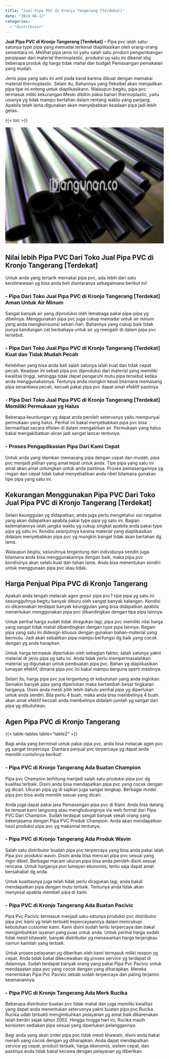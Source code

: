 ```yaml
---
title: "Jual Pipa PVC di Kronjo Tangerang [Terdekat]"
date: "2024-06-12"
categories: 
  - "distributor"
---
```


**Jual Pipa PVC di Kronjo Tangerang \[Terdekat\]** – Pipa pvc ialah satu-satunya type pipa yang memadai terkenal diaplikasikan oleh orang-orang sementara ini. Melihat pipa jenis ini yaitu salah satu product pengembangan perpipaan dari material thermoplastic. produksi yg satu ini dikenal sbg beberapa produk dg harga tidak mahal dan budget Pemasangan pemakaian yang mudah.

Jenis pipa yang satu ini anti pada karat karena dibuat dengan memakai material thermoplastic. Selain itu, Bahannya yang fleksibel akan menjadikan pipa tipe ini enteng untuk diaplikasikann. Walaupun begitu, pipa pvc termasuk miliki kekurangan Meski dibikin pakai bahan thermoplastic, yaitu usianya yg tidak mampu bertahan dalam rentang waktu yang panjang. Apabila telah lama digunakan akan menyebabkan keadaan pipa jadi lebih getas.

{{< toc >}}

![Jual Pipa PVC di Kronjo Tangerang [Terdekat]](/images/jaul-pipa-pvc-07.png)

## Nilai lebih Pipa PVC Dari Toko Jual Pipa PVC di Kronjo Tangerang \[Terdekat\]

Untuk anda yang tertarik memakai pipa pvc, ada lebih dari satu keistimewaan yg bisa anda beli diantaranya sebagaimana berikut ini!

### \- Pipa Dari Toko Jual Pipa PVC di Kronjo Tangerang \[Terdekat\] Aman Untuk Air Minum

Sangat banyak air yang diproduksi oleh lemabaga pakai pipa-pipa yg dibelinya. Menggunakan pipa pvc juga cukup memadai untuk air minum yang anda mengkonsumsi sehari-hari. Bahannya yang cukup baik tidak punya kandungan zat berbahaya untuk air yg mengalir di dalam pipa pvc tersebut.

### \- Pipa Dari Toko Jual Pipa PVC di Kronjo Tangerang \[Terdekat\] Kuat dan Tidak Mudah Pecah

Kelebihan yang bisa anda beli salah satunya ialah kuat dan tidak cepat pecah. Keadaan ini sebab pipa pvc diproduksi dari material yang memiliki kwalitas tinggi, sehingga tidak dapat pengaruhi mutu pipa tersebut ketika anda menggunakannya. Tentunya anda mungkin kesal bilamana memasang pipa senantiasa pecah, kecuali pakai pipa pvc dapat amat efektif pastinya.

### \- Pipa Dari Toko Jual Pipa PVC di Kronjo Tangerang \[Terdekat\] Memiliki Permukaan yg Halus

Beberapa keuntungan yg dapat anda peroleh seterusnya yaitu mempunyai permukaan yang halus. Perihal ini bakal menyebabkan pipa pvc bisa bermanfaat secara efisien di dalam mengalirkan air. Permukaan yang halus bakal mengakibatkan aliran jadi sangat lancar tentunya.

### \- Proses Pengaplikasian Pipa Dari Kami Cepat

Untuk anda yang idamkan memasang pipa dengan cepat dan mudah, pipa pvc menjadi pilihan yang amat tepat untuk anda. Tipe pipa yang satu ini amat akan amat untungkan untuk anda pastinya. Proses pemasangannya yg ringan dan cepat tidak bakal menyebabkan anda ribet bilamana gunakan tipe pipa yang satu ini.

## Kekurangan Menggunakan Pipa PVC Dari Toko Jual Pipa PVC di Kronjo Tangerang \[Terdekat\]

Selain keunggulan yg didapatkan, anda juga perlu mengetahui sisi negative yang akan didapatkan apabila pakai type pipa yg satu ini. Bagian kelemahannya ialah jangka waktu yg cukup singkat apabila anda pakai type pipa yg satu ini. Kondisi selanjutnya karena material yang diaplikasikan didalam menyebabkan pipa pvc yg mungkin banget tidak akan bertahan dg lama.

Walaupun begitu, seluruhnya tergantung dari individunya sendiri juga. bilamana anda bisa menggunakannya dengan baik, maka pipa pvc kondisinya akan selalu kuat dan tahan lama. Anda bisa menentukan sendiri untuk menggunaan pipa pvc atau tidak.

## Harga Penjual Pipa PVC di Kronjo Tangerang

Apakah anda tengah melacak agen grosir pipa pvc? tipe pipa yg satu ini sesungguhnya begitu banyak diburu oleh sangat banyak kalangan. Kondisi ini dikarenakan terdapat banyak keunggulan yang bisa didapatkan apabila menentukan menggunakan pipa pvc dibandingkan dengan tipe pipa lainnya.

Untuk perihal harga sudah tidak diragukan lagi, pipa pvc memiliki nilai harga yang sangat tidak mahal dibandingkan dengan type pipa lainnya. Ragam pipa yang satu ini didesign khusus dengan gunakan bahan-material yang bermutu. Jadi akan sebabkan pipa mampu berfungsi dg baik yang cocok dengan yg anda harapkan.

Untuk harga termasuk diperlukan oleh sebagian faktor, salah satunya yakni material dr jenis pipa yg satu ini. Anda tidak perlu mempermasalahkan material yg digunakan untuk pembuatan pipa pvc. Bahan yg diaplikasikan lumayan efektif, dimana pipa pvc ini bakal mampu berguna sperti mestinya.

Selain itu, harga pipa pvc jua tergantung dr kebutuhan yang anda inginkan. Semakin banyak pipa yang diperlukan maka bertambah besar tingkatan harganya. Disini anda mesti pilih lebih dahulu perihal pipa yg diperlukan untuk anda sendiri. Bila perlu 4 buah, maka anda bisa membelinya 4 buah. akan amat efektif kecuali anda membelinya didalam jumlah yg sangat dari pipa yg dibutuhkan.

## Agen Pipa PVC di Kronjo Tangerang

{{< table-tables table="table2" >}}

Bagi anda yang berminat untuk pakai pipa pvc, anda bisa melacak agen pvc yg sangat terpercaya. Diantara penjual pvc terpercaya yg dapat anda memilih contohnya berikut!

### \- Pipa PVC di Kronjo Tangerang Ada Buatan Champion

Pipa pvc Champion terhitung menjadi salah satu produksi pipa pvc dg kualitas terbaik. Disini anda bisa mendapatkan pipa pvc yang cocok dengan yg dicari. Ukuran pipa yg di sajikan juga sangat lengkap. Berbagai model pipa pvc bisa anda memilih sesuai yang dicari.

Anda juga dapat pakai jasa Pemasangan pipa pvc di Kami. Anda bisa datang ke tempat kami langsung atau menghubunginya via web formal dari Pipa PVC Dari Champion. Sudah terdapat sangat banyak sekali orang yang bekerjasama dengan Pipa PVC Produk Champion. Anda akan mendapatkan hasil produksi pipa pvc yg maksimal tentunya.

### \- Pipa PVC di Kronjo Tangerang Ada Produk Wavin

Salah satu distributor buatan pipa pvc terpercaya yang bisa anda pakai ialah Pipa pvc produksi wavin. Disini anda bisa mencari pipa pvc sesuai yang ingin dibeli. Berbagai macam ukuran pipa bisa anda peroleh disini sesuai rencana. Untuk harganya pun lumayan ekonomis, tentu saja dapat amat bersahabat dg anda.

Untuk kualitasnya juga telah tidak perlu diragukan lagi, anda bakal mendapatkan pipa dengan mutu terbaik. Tentunya anda tidak akan menyesal apabila membeli pipa di kami.

### \- Pipa PVC di Kronjo Tangerang Ada Buatan Pacivic

Pipa Pvc Pacivic termasuk menjadi satu-satunya produksi pvc distributor pipa pvc kami yg telah terbukti kepercayaannya dalam mencukupi kebutuhan customer kami. Kami disini sudah tentu terpercaya dan bakal mengimbuhkan layanan yang puas untuk anda. Untuk perihal harga sudah tidak mesti khawatir, banyak distributor yg menawarkan harga terjangkau namun kamilah yang terbaik.

Untuk proses pelayanan yg diberikan oleh kami termasuk miliki respon yg cepat. Anda tidak bakal dikecewakan dg proses service yg terdapat di dalamnya. Sudah terdapat banyak orang yang pakai Pipa Pvc Pacivic untuk mendapatan pipa pvc yang cocok dengan yang diharapkan. Mereka menentukan Pipa Pvc Pacivic sebab sudah terpercaya dan paling terjamin keamanannya.

### \- Pipa PVC di Kronjo Tangerang Ada Merk Rucika

Beberapa distributor buatan pvc tidak mahal dan juga memiliki kwalitas yang dapat anda menentukan seterusnya yakni buatan pipa pvc Rucika. Rucika udah terbukti mengimbuhkan pelayanan yg amat baik dikarenakan telah berdiri sejak tahun 2002. Hingga hingga hari ini, Rucika masih konsisten sediakan pipa sesuai yang diperlukan pelanggannya.

Bagi anda yang akan order pipa pvc tidak mesti khawatir, disini anda bakal meraih yang cocok dengan yg diharapkan. Anda dapat mendapatkan service yg cepat, product terbaik, harga ekonomis, sistem cepat, dan pastinya anda tidak bakal kecewa dengan pelayanan yg diberikan.
